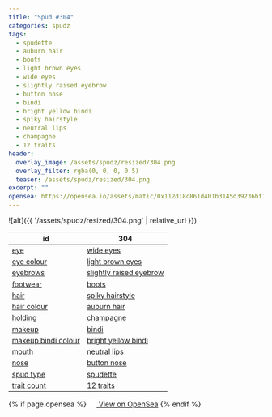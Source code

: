 ```yaml
---
title: "Spud #304"
categories: spudz
tags:
  - spudette
  - auburn hair
  - boots
  - light brown eyes
  - wide eyes
  - slightly raised eyebrow
  - button nose
  - bindi
  - bright yellow bindi
  - spiky hairstyle
  - neutral lips
  - champagne
  - 12 traits
header:
  overlay_image: /assets/spudz/resized/304.png
  overlay_filter: rgba(0, 0, 0, 0.5)
  teaser: /assets/spudz/resized/304.png
excerpt: ""
opensea: https://opensea.io/assets/matic/0x112d18c861d401b3145d39236bf149f01e18beed/304
---
```

![alt]({{ '/assets/spudz/resized/304.png' | relative_url }})

| id | 304 |
|-|-|
| <a href="/traits/eye/#trait-type">eye</a> | <a href="/traits/eye/wide-eyes/1/#trait">wide eyes</a> |
| <a href="/traits/eye-colour/#trait-type">eye colour</a> | <a href="/traits/eye-colour/light-brown-eyes/1/#trait">light brown eyes</a> |
| <a href="/traits/eyebrows/#trait-type">eyebrows</a> | <a href="/traits/eyebrows/slightly-raised-eyebrow/1/#trait">slightly raised eyebrow</a> |
| <a href="/traits/footwear/#trait-type">footwear</a> | <a href="/traits/footwear/boots/1/#trait">boots</a> |
| <a href="/traits/hair/#trait-type">hair</a> | <a href="/traits/hair/spiky-hairstyle/1/#trait">spiky hairstyle</a> |
| <a href="/traits/hair-colour/#trait-type">hair colour</a> | <a href="/traits/hair-colour/auburn-hair/1/#trait">auburn hair</a> |
| <a href="/traits/holding/#trait-type">holding</a> | <a href="/traits/holding/champagne/1/#trait">champagne</a> |
| <a href="/traits/makeup/#trait-type">makeup</a> | <a href="/traits/makeup/bindi/1/#trait">bindi</a> |
| <a href="/traits/makeup-bindi-colour/#trait-type">makeup bindi colour</a> | <a href="/traits/makeup-bindi-colour/bright-yellow-bindi/1/#trait">bright yellow bindi</a> |
| <a href="/traits/mouth/#trait-type">mouth</a> | <a href="/traits/mouth/neutral-lips/1/#trait">neutral lips</a> |
| <a href="/traits/nose/#trait-type">nose</a> | <a href="/traits/nose/button-nose/1/#trait">button nose</a> |
| <a href="/traits/spud-type/#trait-type">spud type</a> | <a href="/traits/spud-type/spudette/1/#trait">spudette</a> |
| <a href="/traits/trait-count/#trait-type">trait count</a> | <a href="/traits/trait-count/12-traits/1/#trait">12 traits</a> |

{% if page.opensea %}
<a href="{{page.opensea}}" class="btn btn--info" onclick="window.open(this.href, '_blank'); return false;"><img src="/assets/images/opensea.svg" width="16px"><span>  View on OpenSea</span></a>
{% endif %}
